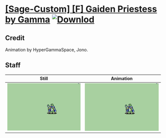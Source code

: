 # [\[Sage-Custom\] \[F\] Gaiden Priestess by Gamma](./) [![Downlod](https://img.shields.io/badge/Download--red?style=social&logo=github)](https://minhaskamal.github.io/DownGit/#/home?url=https://github.com/Klokinator/FE-Repo/tree/main/Battle%20Animations%2FMagi%20-%20Nature-Type%2F%5BSage-Custom%5D%20%5BF%5D%20Gaiden%20Priestess%20by%20Gamma%2F7.%20Staff)

## Credit

Animation by HyperGammaSpace, Jono.

## Staff

| Still | Animation |
| :---: | :-------: |
| ![Staff still](./Staff_000.png) | ![Staff animation](./Staff.gif) |
